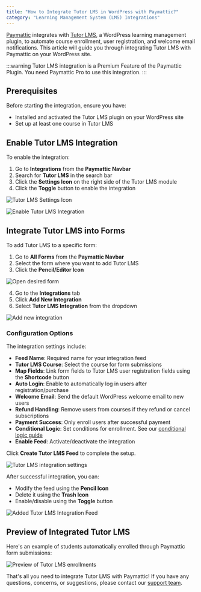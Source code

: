 ```yaml
---
title: "How to Integrate Tutor LMS in WordPress with Paymattic?"
category: "Learning Management System (LMS) Integrations"
---
```


[Paymattic](https://paymattic.com/) integrates with [Tutor LMS](https://tutorlms.com/), a WordPress learning management plugin, to automate course enrollment, user registration, and welcome email notifications. This article will guide you through integrating Tutor LMS with Paymattic on your WordPress site.

:::warning
Tutor LMS integration is a Premium Feature of the Paymattic Plugin. You need Paymattic Pro to use this integration.
:::

## Prerequisites

Before starting the integration, ensure you have:
- Installed and activated the Tutor LMS plugin on your WordPress site
- Set up at least one course in Tutor LMS

## Enable Tutor LMS Integration

To enable the integration:

1. Go to **Integrations** from the **Paymattic Navbar**
2. Search for **Tutor LMS** in the search bar
3. Click the **Settings Icon** on the right side of the Tutor LMS module
4. Click the **Toggle** button to enable the integration

![Tutor LMS Settings Icon](/images/lms-integrations/how-to-integrate-tutor-lms-in-wordpress-with-paymattic/TutorLMSs-Icon-scaled.webp)

![Enable Tutor LMS Integration](/images/lms-integrations/how-to-integrate-tutor-lms-in-wordpress-with-paymattic/Enabled-TutorLMS-Integration-scaled.webp)

## Integrate Tutor LMS into Forms

To add Tutor LMS to a specific form:

1. Go to **All Forms** from the **Paymattic Navbar**
2. Select the form where you want to add Tutor LMS
3. Click the **Pencil/Editor Icon**

![Open desired form](/images/lms-integrations/how-to-integrate-tutor-lms-in-wordpress-with-paymattic/Open-desired-form-1-scaled.webp)

4. Go to the **Integrations** tab
5. Click **Add New Integration**
6. Select **Tutor LMS Integration** from the dropdown

![Add new integration](/images/lms-integrations/how-to-integrate-tutor-lms-in-wordpress-with-paymattic/Add-new-integration-dropdown-TutorLMS-scaled.webp)

### Configuration Options

The integration settings include:

- **Feed Name**: Required name for your integration feed
- **Tutor LMS Course**: Select the course for form submissions
- **Map Fields**: Link form fields to Tutor LMS user registration fields using the **Shortcode** button
- **Auto Login**: Enable to automatically log in users after registration/purchase
- **Welcome Email**: Send the default WordPress welcome email to new users
- **Refund Handling**: Remove users from courses if they refund or cancel subscriptions
- **Payment Success**: Only enroll users after successful payment
- **Conditional Logic**: Set conditions for enrollment. See our [conditional logic guide](/how-to-use-conditional-logic-in-form-fields-with-paymattic)
- **Enable Feed**: Activate/deactivate the integration

Click **Create Tutor LMS Feed** to complete the setup.

![Tutor LMS integration settings](/images/lms-integrations/how-to-integrate-tutor-lms-in-wordpress-with-paymattic/Add-New-TutorLMS-Integrartion-Feed-page.webp)

After successful integration, you can:
- Modify the feed using the **Pencil Icon**
- Delete it using the **Trash Icon**
- Enable/disable using the **Toggle** button

![Added Tutor LMS Integration Feed](/images/lms-integrations/how-to-integrate-tutor-lms-in-wordpress-with-paymattic/Added-TutorLMS-integration-feed-scaled.webp)

## Preview of Integrated Tutor LMS

Here's an example of students automatically enrolled through Paymattic form submissions:

![Preview of Tutor LMS enrollments](/images/lms-integrations/how-to-integrate-tutor-lms-in-wordpress-with-paymattic/Preview-of-TutorLMS-scaled.webp)

That's all you need to integrate Tutor LMS with Paymattic! If you have any questions, concerns, or suggestions, please contact our [support team](https://wpmanageninja.com/support-tickets/?utm_source=wpmn&utm_medium=home&utm_campaign=site#/).